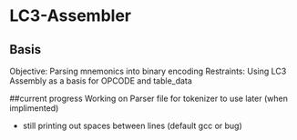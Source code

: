 # LC3-Assembler

## Basis

Objective: Parsing mnemonics into binary encoding
Restraints: Using LC3 Assembly as a basis for OPCODE and table_data

##current progress
Working on Parser file for tokenizer to use later (when implimented)

- still printing out spaces between lines (default gcc or bug)
